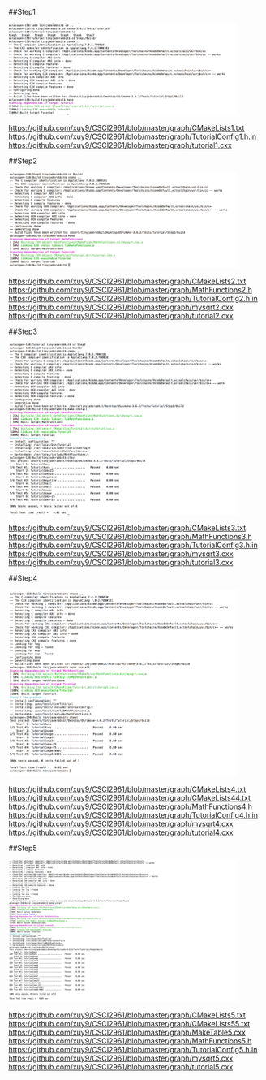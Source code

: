 ##Step1

 <img src = "https://github.com/xuy9/CSCI2961/blob/master/graph/S1.png" width="450px">
 
 <https://github.com/xuy9/CSCI2961/blob/master/graph/CMakeLists1.txt>
 <https://github.com/xuy9/CSCI2961/blob/master/graph/TutorialConfig1.h.in>
 <https://github.com/xuy9/CSCI2961/blob/master/graph/tutorial1.cxx>
 
##Step2
 
 <img src = "https://github.com/xuy9/CSCI2961/blob/master/graph/S2.png" width="450px">
 
 <https://github.com/xuy9/CSCI2961/blob/master/graph/CMakeLists2.txt>
 <https://github.com/xuy9/CSCI2961/blob/master/graph/MathFunctions2.h>
 <https://github.com/xuy9/CSCI2961/blob/master/graph/TutorialConfig2.h.in>
 <https://github.com/xuy9/CSCI2961/blob/master/graph/mysqrt2.cxx>
 <https://github.com/xuy9/CSCI2961/blob/master/graph/tutorial2.cxx>
 
##Step3

 <img src = "https://github.com/xuy9/CSCI2961/blob/master/graph/S3.png" width="450px">
 
 <https://github.com/xuy9/CSCI2961/blob/master/graph/CMakeLists3.txt>
 <https://github.com/xuy9/CSCI2961/blob/master/graph/MathFunctions3.h>
 <https://github.com/xuy9/CSCI2961/blob/master/graph/TutorialConfig3.h.in>
 <https://github.com/xuy9/CSCI2961/blob/master/graph/mysqrt3.cxx>
 <https://github.com/xuy9/CSCI2961/blob/master/graph/tutorial3.cxx>
 
##Step4

 <img src = "https://github.com/xuy9/CSCI2961/blob/master/graph/S4.png" width="450px">
 
 <https://github.com/xuy9/CSCI2961/blob/master/graph/CMakeLists4.txt>
 <https://github.com/xuy9/CSCI2961/blob/master/graph/CMakeLists44.txt>
 <https://github.com/xuy9/CSCI2961/blob/master/graph/MathFunctions4.h>
 <https://github.com/xuy9/CSCI2961/blob/master/graph/TutorialConfig4.h.in>
 <https://github.com/xuy9/CSCI2961/blob/master/graph/mysqrt4.cxx>
 <https://github.com/xuy9/CSCI2961/blob/master/graph/tutorial4.cxx>
 
##Step5

 <img src ="https://github.com/xuy9/CSCI2961/blob/master/graph/S5.png" width="450px">
 
 <https://github.com/xuy9/CSCI2961/blob/master/graph/CMakeLists5.txt>
 <https://github.com/xuy9/CSCI2961/blob/master/graph/CMakeLists55.txt>
 <https://github.com/xuy9/CSCI2961/blob/master/graph/MakeTable5.cxx>
 <https://github.com/xuy9/CSCI2961/blob/master/graph/MathFunctions5.h>
 <https://github.com/xuy9/CSCI2961/blob/master/graph/TutorialConfig5.h.in>
 <https://github.com/xuy9/CSCI2961/blob/master/graph/mysqrt5.cxx>
 <https://github.com/xuy9/CSCI2961/blob/master/graph/tutorial5.cxx>
